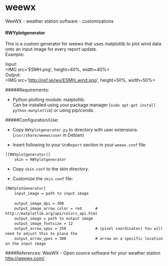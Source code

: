 # weewx
WeeWX - weather station software - customizations

#### RWYplotgenerator
This is a custom generator for weewx that uses matplotlib to plot wind data onto an input image for every report update.<BR>
Example:<P>
Input:<BR>
<IMG src='ESMH.png', height=40%, width=40%><BR>
Output:<BR>
<IMG src='http://nsf.se/wx/ESMH_wind.png', height=50%, width=50%>


#####Requirements:<P>
- Python plotting module: matplotlib.<BR>
Can be installed using your package manager (```sudo apt-get install python-matplotlib```) or using pip/conda.

#####Configuration/Use:<P>
- Copy ```RWYplotgenerator.py``` to directory with user extensions. (```/usr/share/weewx/user``` in Debian)

- Insert following to your ```StdReport``` section in your ```weewx.conf``` file:

```
[[RWYplotgenerator]]
  	skin = RWYplotgenerator 
```
- Copy ```skin.conf``` to the skin directory. 

- Customize the ```skin.conf``` file:

```
[RWYplotGenerator]
    input_image = path to input image

    output_image_dpi = 300
    output_image_arrow_color = red      # http://matplotlib.org/api/colors_api.html
    output_image = path to output image
    output_image_fontsize = 12
    output_arrow_xpos = 350             # (pixel coordinates) You will need to adjust this to place the 
    output_arrow_ypos = 300             # arrow on a specific location on the input image

```

####References:
WeeWX - Open source software for your weather station<BR>
http://weewx.com/
